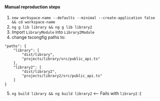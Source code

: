 #### Manual reproduction steps

1. `new workspace-name --defaults --minimal --create-application false && cd workspace-name`
2. `ng g lib library && ng g lib library2`
3. Import `LibraryModule` into `Library2Module`
4. change tscongfig paths to:
```
"paths": {
    "library": [
        "dist/library",
        "projects/library/src/public_api.ts"
    ],
    "library2": [
        "dist/library2",
        "projects/library2/src/public_api.ts"
    ]
}
```
5. `ng build library && ng build library2` <-- Fails with `library2` :(